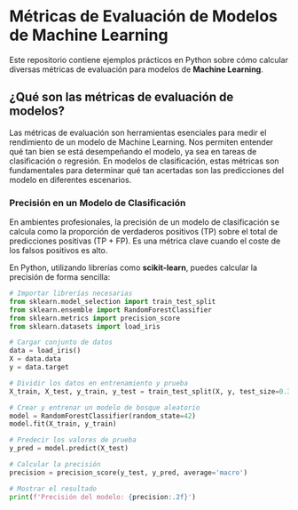 # Métricas de Evaluación de Modelos de Machine Learning

Este repositorio contiene ejemplos prácticos en Python sobre cómo calcular diversas métricas de evaluación para modelos de **Machine Learning**.

## ¿Qué son las métricas de evaluación de modelos?

Las métricas de evaluación son herramientas esenciales para medir el rendimiento de un modelo de Machine Learning. Nos permiten entender qué tan bien se está desempeñando el modelo, ya sea en tareas de clasificación o regresión. En modelos de clasificación, estas métricas son fundamentales para determinar qué tan acertadas son las predicciones del modelo en diferentes escenarios.

### Precisión en un Modelo de Clasificación

En ambientes profesionales, la precisión de un modelo de clasificación se calcula como la proporción de verdaderos positivos (TP) sobre el total de predicciones positivas (TP + FP). Es una métrica clave cuando el coste de los falsos positivos es alto.

En Python, utilizando librerías como **scikit-learn**, puedes calcular la precisión de forma sencilla:

```python
# Importar librerías necesarias
from sklearn.model_selection import train_test_split
from sklearn.ensemble import RandomForestClassifier
from sklearn.metrics import precision_score
from sklearn.datasets import load_iris

# Cargar conjunto de datos
data = load_iris()
X = data.data
y = data.target

# Dividir los datos en entrenamiento y prueba
X_train, X_test, y_train, y_test = train_test_split(X, y, test_size=0.3, random_state=42)

# Crear y entrenar un modelo de bosque aleatorio
model = RandomForestClassifier(random_state=42)
model.fit(X_train, y_train)

# Predecir los valores de prueba
y_pred = model.predict(X_test)

# Calcular la precisión
precision = precision_score(y_test, y_pred, average='macro')

# Mostrar el resultado
print(f'Precisión del modelo: {precision:.2f}')
```
